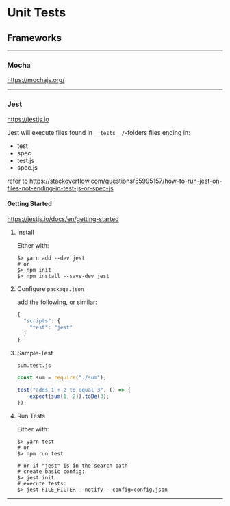 # Unit Tests

## Frameworks

---

### Mocha

https://mochajs.org/

---

### Jest

https://jestjs.io

Jest will execute files found in `__tests__/`-folders files ending in:

-   test
-   spec
-   test.js
-   spec.js

refer to https://stackoverflow.com/questions/55995157/how-to-run-jest-on-files-not-ending-in-test-js-or-spec-js

#### Getting Started

https://jestjs.io/docs/en/getting-started

1. Install

    Either with:

    ```
    $> yarn add --dev jest
    # or
    $> npm init
    $> npm install --save-dev jest
    ```

2. Configure `package.json`

    add the following, or similar:

    ```javascript
    {
      "scripts": {
        "test": "jest"
      }
    }
    ```

3. Sample-Test

    `sum.test.js`

    ```javascript
    const sum = require("./sum");

    test("adds 1 + 2 to equal 3", () => {
    	expect(sum(1, 2)).toBe(3);
    });
    ```

4. Run Tests

    Either with:

    ```
    $> yarn test
    # or
    $> npm run test

    # or if "jest" is in the search path
    # create basic config:
    $> jest init
    # execute tests:
    $> jest FILE_FILTER --notify --config=config.json
    ```

---
